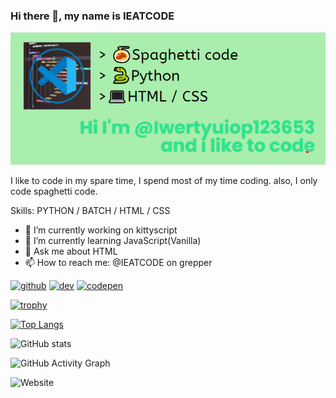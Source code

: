 ### Hi there 👋, my name is IEATCODE
![](https://github.com/Iwertyuiop123653/Iwertyuiop123653/blob/main/banneryay.PNG)

I like to code in my spare time, I spend most of my time coding. also, I only code spaghetti code.

Skills: PYTHON / BATCH / HTML / CSS

- 🔭 I’m currently working on kittyscript 
- 🌱 I’m currently learning JavaScript(Vanilla) 
- 💬 Ask me about HTML 
- 📫 How to reach me: @IEATCODE on grepper 


[<img src='https://cdn.jsdelivr.net/npm/simple-icons@3.0.1/icons/github.svg' alt='github' height='40'>](https://github.com/Iwertyuiop123653)  [<img src='https://cdn.jsdelivr.net/npm/simple-icons@3.0.1/icons/dev-dot-to.svg' alt='dev' height='40'>](https://dev.to/@ieatcode)  [<img src='https://cdn.jsdelivr.net/npm/simple-icons@3.0.1/icons/codepen.svg' alt='codepen' height='40'>](https://codepen.io/iwertyuiop123653)  

[![trophy](https://github-profile-trophy.vercel.app/?username=Iwertyuiop123653)](https://github.com/ryo-ma/github-profile-trophy)

[![Top Langs](https://github-readme-stats.vercel.app/api/top-langs/?username=Iwertyuiop123653)](https://github.com/anuraghazra/github-readme-stats)

![GitHub stats](https://github-readme-stats.vercel.app/api?username=Iwertyuiop123653&show_icons=true)  

![GitHub Activity Graph](https://activity-graph.herokuapp.com/graph?username=Iwertyuiop123653)  

![Website](https://funcodr.com)
